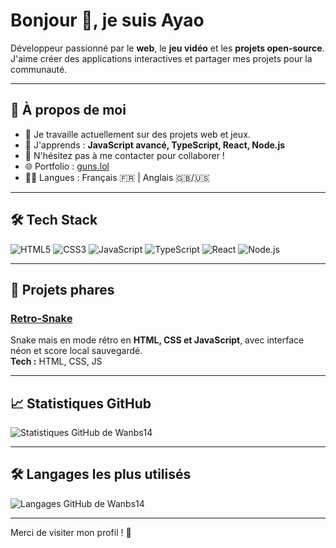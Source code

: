 # Bonjour 👋, je suis Ayao

Développeur passionné par le **web**, le **jeu vidéo** et les **projets open-source**.  
J'aime créer des applications interactives et partager mes projets pour la communauté.

---

## 🚀 À propos de moi
- 🔭 Je travaille actuellement sur des projets web et jeux.
- 🌱 J'apprends : **JavaScript avancé, TypeScript, React, Node.js**
- 💬 N'hésitez pas à me contacter pour collaborer !
- 🌐 Portfolio : [guns.lol](https://guns.lol/ayao)
- 👨‍💻 Langues : Français 🇫🇷 | Anglais 🇬🇧/🇺🇸

---

## 🛠️ Tech Stack

![HTML5](https://img.shields.io/badge/HTML5-E34F26?style=for-the-badge&logo=html5&logoColor=white)
![CSS3](https://img.shields.io/badge/CSS3-1572B6?style=for-the-badge&logo=css3&logoColor=white)
![JavaScript](https://img.shields.io/badge/JavaScript-F7DF1E?style=for-the-badge&logo=javascript&logoColor=black)
![TypeScript](https://img.shields.io/badge/TypeScript-3178C6?style=for-the-badge&logo=typescript&logoColor=white)
![React](https://img.shields.io/badge/React-61DAFB?style=for-the-badge&logo=react&logoColor=black)
![Node.js](https://img.shields.io/badge/Node.js-339933?style=for-the-badge&logo=nodedotjs&logoColor=white)

---

## 📂 Projets phares

### [Retro-Snake](https://github.com/wanbs14/Retro-Snake)
Snake mais en mode rétro en **HTML, CSS et JavaScript**, avec interface néon et score local sauvegardé.  
**Tech :** HTML, CSS, JS

---

## 📈 Statistiques GitHub

![Statistiques GitHub de Wanbs14](https://github-readme-stats.vercel.app/api?username=wanbs14&show_icons=true&theme=github_dark)

---

## 🛠️ Langages les plus utilisés

![Langages GitHub de Wanbs14](https://github-readme-stats.vercel.app/api/top-langs/?username=wanbs14&layout=compact&theme=github_dark)

---

Merci de visiter mon profil ! 🚀  
